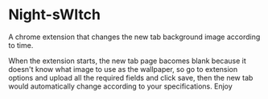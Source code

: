 # Night-sWItch
A chrome extension that changes the new tab background image according to time. 

When the extension starts, the new tab page bacomes blank because it doesn't know what image to use as the wallpaper, so go to extension options and upload all the required fields and click save, then the new tab would automatically change according to your specifications. Enjoy
